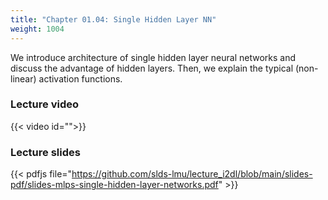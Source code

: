 ```yaml
---
title: "Chapter 01.04: Single Hidden Layer NN"
weight: 1004
---
```

We introduce architecture of single hidden layer neural networks and discuss the advantage of hidden layers. Then, we explain the typical (non-linear) activation
functions.

<!--more-->

### Lecture video

{{< video id="">}}

### Lecture slides

{{< pdfjs file="https://github.com/slds-lmu/lecture_i2dl/blob/main/slides-pdf/slides-mlps-single-hidden-layer-networks.pdf" >}}
